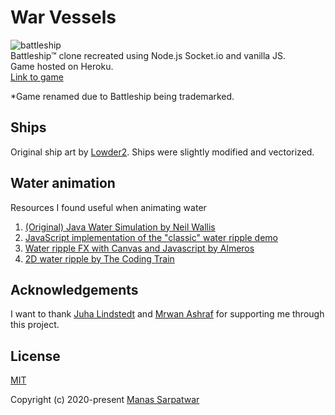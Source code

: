 # War Vessels
![battleship](https://user-images.githubusercontent.com/44678221/80529896-d5f65d00-89b5-11ea-8b66-5956452ed373.gif)  
Battleship™ clone recreated using Node.js Socket.io and vanilla JS.  
Game hosted on Heroku.  
[Link to game](https://war-vessels.herokuapp.com/)

*Game renamed due to Battleship being trademarked.

## Ships
Original ship art by [Lowder2](https://opengameart.org/content/sea-warfare-set-ships-and-more). Ships were slightly modified and vectorized.

## Water animation
Resources I found useful when animating water
1. [(Original) Java Water Simulation by Neil Wallis](http://www.neilwallis.com/projects/java/water/index.php)
2. [JavaScript implementation of the "classic" water ripple demo](https://js1k.com/2010-first/details/131)
3. [Water ripple FX with Canvas and Javascript by Almeros](https://code.almeros.com/water-ripple-canvas-and-javascript/)
4. [2D water ripple by The Coding Train](https://www.youtube.com/watch?v=BZUdGqeOD0w)

## Acknowledgements
I want to thank [Juha Lindstedt](https://github.com/pakastin) and [Mrwan Ashraf](https://github.com/mrwanashraf) for supporting me through this project.


## License

[MIT](http://opensource.org/licenses/MIT)

Copyright (c) 2020-present [Manas Sarpatwar](https://github.com/manassarpatwar)
